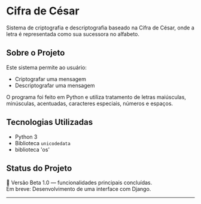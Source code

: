 # Cifra de César

Sistema de criptografia e descriptografia baseado na Cifra de César, onde a letra é representada como sua sucessora no alfabeto.

## Sobre o Projeto

Este sistema permite ao usuário:
- Criptografar uma mensagem
- Descriptografar uma mensagem

O programa foi feito em Python e utiliza tratamento de letras maiúsculas, minúsculas, acentuadas, caracteres especiais, números e espaços.

## Tecnologias Utilizadas

- Python 3
- Biblioteca `unicodedata` 
- biblioteca 'os' 

## Status do Projeto

🚀 Versão Beta 1.0 — funcionalidades principais concluídas.  
Em breve: Desenvolvimento de uma interface com Django.

---
